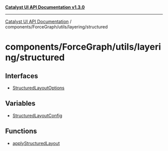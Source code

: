 [**Catalyst UI API Documentation v1.3.0**](../../../../../README.md)

---

[Catalyst UI API Documentation](../../../../../README.md) / components/ForceGraph/utils/layering/structured

# components/ForceGraph/utils/layering/structured

## Interfaces

- [StructuredLayoutOptions](interfaces/StructuredLayoutOptions.md)

## Variables

- [StructuredLayoutConfig](variables/StructuredLayoutConfig.md)

## Functions

- [applyStructuredLayout](functions/applyStructuredLayout.md)
